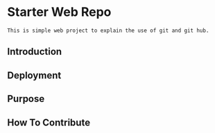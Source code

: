 # Starter Web Repo
	This is simple web project to explain the use of git and git hub.

## Introduction

## Deployment

## Purpose

## How To Contribute
